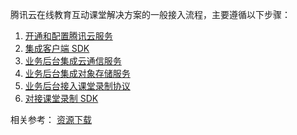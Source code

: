 腾讯云在线教育互动课堂解决方案的一般接入流程，主要遵循以下步骤：

1. [开通和配置腾讯云服务](/document/product/680/14782)
2. [集成客户端 SDK](/document/product/680/14784)
3. [业务后台集成云通信服务](/document/product/680/14779)
4. [业务后台集成对象存储服务](/document/product/680/14780)
5. [业务后台接入课堂录制协议](/document/product/680/14778)
6. [对接课堂录制 SDK](/document/product/680/14781)

相关参考：
[资源下载](/document/product/680/14787)
